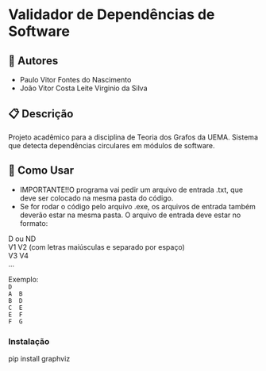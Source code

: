 # Validador de Dependências de Software

## 👥 Autores
- Paulo Vitor Fontes do Nascimento
- João Vitor Costa Leite Virginio da Silva

## 📋 Descrição
Projeto acadêmico para a disciplina de Teoria dos Grafos da UEMA. 
Sistema que detecta dependências circulares em módulos de software.

## 🚀 Como Usar
 - IMPORTANTE!!O programa vai pedir um arquivo de entrada .txt, que deve ser colocado na mesma pasta do código.  
 - Se for rodar o código pelo arquivo .exe, os arquivos de entrada também deverão estar na mesma pasta.
O arquivo de entrada deve estar no formato: 

D ou ND  
V1  V2 (com letras maiúsculas e separado por espaço)  
V3  V4  
...  

Exemplo:  
`D`   
`A  B`  
`B  D`  
`C  E`  
`E  F`  
`F  G`  

### Instalação
pip install graphviz
